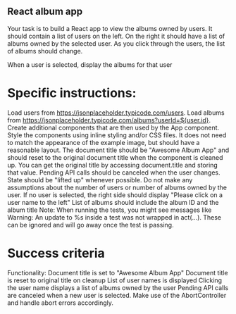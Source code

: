 ## React album app
Your task is to build a React app to view the albums owned by users. It should contain a list of users on the left. On the right it should have a list of albums owned by the selected user. As you click through the users, the list of albums should change.

When a user is selected, display the albums for that user

# Specific instructions:

Load users from https://jsonplaceholder.typicode.com/users.
Load albums from https://jsonplaceholder.typicode.com/albums?userId=${user.id}.
Create additional components that are then used by the App component.
Style the components using inline styling and/or CSS files. It does not need to match the appearance of the example image, but should have a reasonable layout.
The document title should be "Awesome Album App" and should reset to the original document title when the component is cleaned up. You can get the original title by accessing document.title and storing that value.
Pending API calls should be canceled when the user changes.
State should be "lifted up" whenever possible.
Do not make any assumptions about the number of users or number of albums owned by the user.
If no user is selected, the right side should display "Please click on a user name to the left"
List of albums should include the album ID and the album title
Note: When running the tests, you might see messages like Warning: An update to %s inside a test was not wrapped in act(...). These can be ignored and will go away once the test is passing.

# Success criteria

Functionality:
Document title is set to "Awesome Album App"
Document title is reset to original title on cleanup
List of user names is displayed
Clicking the user name displays a list of albums owned by the user
Pending API calls are canceled when a new user is selected. Make use of the AbortController and handle abort errors accordingly.
